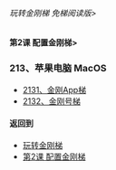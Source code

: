 ###### 玩转金刚梯 免梯阅读版>
#### 第2课 配置金刚梯>
### 213、苹果电脑 MacOS

- [2131、金刚App梯](https://github.com/a2zitpro/web/blob/master/LadderFree/LadderConfigure/Apple/MacOS/LadderApp.md)
- [2132、金刚号梯](https://github.com/a2zitpro/web/blob/master/LadderFree/LadderConfigure/Apple/MacOS/LadderKKID.md)


#### 返回到
- [玩转金刚梯](https://github.com/a2zitpro/web/blob/master/LadderFree/main.md)
- [第2课 配置金刚梯](https://github.com/a2zitpro/web/blob/master/LadderFree/LadderConfigure/LadderConfigure.md)


